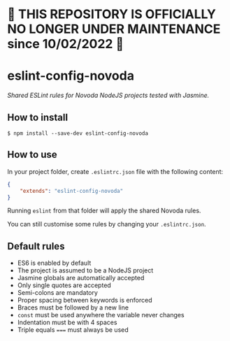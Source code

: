 # 🛑 THIS REPOSITORY IS OFFICIALLY NO LONGER UNDER MAINTENANCE since 10/02/2022 🛑

eslint-config-novoda
====================

_Shared ESLint rules for Novoda NodeJS projects tested with Jasmine._

## How to install

```
$ npm install --save-dev eslint-config-novoda
```

## How to use

In your project folder, create  `.eslintrc.json` file with the following content:

```json
{
    "extends": "eslint-config-novoda"
}
```

Running `eslint` from that folder will apply the shared Novoda rules.

You can still customise some rules by changing your `.eslintrc.json`.

## Default rules

* ES6 is enabled by default
* The project is assumed to be a NodeJS project
* Jasmine globals are automatically accepted
* Only single quotes are accepted
* Semi-colons are mandatory
* Proper spacing between keywords is enforced
* Braces must be followed by a new line
* `const` must be used anywhere the variable never changes
* Indentation must be with 4 spaces
* Triple equals `===` must always be used

